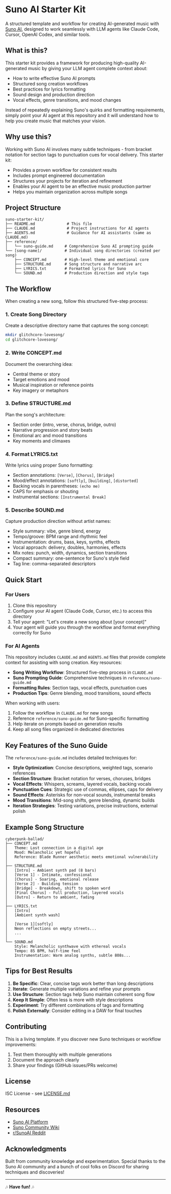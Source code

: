 # Suno AI Starter Kit

A structured template and workflow for creating AI-generated music with [Suno AI](https://suno.ai), designed to work seamlessly with LLM agents like Claude Code, Cursor, OpenAI Codex, and similar tools.

## What is this?

This starter kit provides a framework for producing high-quality AI-generated music by giving your LLM agent complete context about:

- How to write effective Suno AI prompts
- Structured song creation workflows
- Best practices for lyrics formatting
- Sound design and production direction
- Vocal effects, genre transitions, and mood changes

Instead of repeatedly explaining Suno's quirks and formatting requirements, simply point your AI agent at this repository and it will understand how to help you create music that matches your vision.

## Why use this?

Working with Suno AI involves many subtle techniques - from bracket notation for section tags to punctuation cues for vocal delivery. This starter kit:

- Provides a proven workflow for consistent results
- Includes prompt engineered documentation
- Structures your projects for iteration and refinement
- Enables your AI agent to be an effective music production partner
- Helps you maintain organization across multiple songs

## Project Structure

```
suno-starter-kit/
├── README.md              # This file
├── CLAUDE.md              # Project instructions for AI agents
├── AGENTS.md              # Guidance for AI assistants (same as CLAUDE.md)
├── reference/
│   └── suno-guide.md     # Comprehensive Suno AI prompting guide
└── [song-name]/          # Individual song directories (created per song)
    ├── CONCEPT.md        # High-level theme and emotional core
    ├── STRUCTURE.md      # Song structure and narrative arc
    ├── LYRICS.txt        # Formatted lyrics for Suno
    └── SOUND.md          # Production direction and style tags
```

## The Workflow

When creating a new song, follow this structured five-step process:

### 1. Create Song Directory
Create a descriptive directory name that captures the song concept:
```bash
mkdir glitchcore-lovesong/
cd glitchcore-lovesong/
```

### 2. Write CONCEPT.md
Document the overarching idea:
- Central theme or story
- Target emotions and mood
- Musical inspiration or reference points
- Key imagery or metaphors

### 3. Define STRUCTURE.md
Plan the song's architecture:
- Section order (intro, verse, chorus, bridge, outro)
- Narrative progression and story beats
- Emotional arc and mood transitions
- Key moments and climaxes

### 4. Format LYRICS.txt
Write lyrics using proper Suno formatting:
- Section annotations: `[Verse]`, `[Chorus]`, `[Bridge]`
- Mood/effect annotations: `[softly]`, `[building]`, `[distorted]`
- Backing vocals in parentheses: `(echo me)`
- CAPS for emphasis or shouting
- Instrumental sections: `[Instrumental Break]`

### 5. Describe SOUND.md
Capture production direction without artist names:
- Style summary: vibe, genre blend, energy
- Tempo/groove: BPM range and rhythmic feel
- Instrumentation: drums, bass, keys, synths, effects
- Vocal approach: delivery, doubles, harmonies, effects
- Mix notes: punch, width, dynamics, section transitions
- Compact summary: one-sentence for Suno's style field
- Tag line: comma-separated descriptors

## Quick Start

### For Users
1. Clone this repository
2. Configure your AI agent (Claude Code, Cursor, etc.) to access this directory
3. Tell your agent: "Let's create a new song about [your concept]"
4. Your agent will guide you through the workflow and format everything correctly for Suno

### For AI Agents
This repository includes `CLAUDE.md` and `AGENTS.md` files that provide complete context for assisting with song creation. Key resources:

- **Song Writing Workflow**: Structured five-step process in `CLAUDE.md`
- **Suno Prompting Guide**: Comprehensive techniques in `reference/suno-guide.md`
- **Formatting Rules**: Section tags, vocal effects, punctuation cues
- **Production Tips**: Genre blending, mood transitions, sound effects

When working with users:
1. Follow the workflow in `CLAUDE.md` for new songs
2. Reference `reference/suno-guide.md` for Suno-specific formatting
3. Help iterate on prompts based on generation results
4. Keep all song files organized in dedicated directories

## Key Features of the Suno Guide

The `reference/suno-guide.md` includes detailed techniques for:

- **Style Optimization**: Concise descriptions, weighted tags, scenario references
- **Section Structure**: Bracket notation for verses, choruses, bridges
- **Vocal Effects**: Whispers, screams, layered vocals, backing vocals
- **Punctuation Cues**: Strategic use of commas, ellipses, caps for delivery
- **Sound Effects**: Asterisks for non-vocal sounds, instrumental breaks
- **Mood Transitions**: Mid-song shifts, genre blending, dynamic builds
- **Iteration Strategies**: Testing variations, precise instructions, external polish

## Example Song Structure

```
cyberpunk-ballad/
├── CONCEPT.md
│   Theme: Lost connection in a digital age
│   Mood: Melancholic yet hopeful
│   Reference: Blade Runner aesthetic meets emotional vulnerability
│
├── STRUCTURE.md
│   [Intro] - Ambient synth pad (8 bars)
│   [Verse 1] - Intimate, confessional
│   [Chorus] - Soaring, emotional release
│   [Verse 2] - Building tension
│   [Bridge] - Breakdown, shift to spoken word
│   [Final Chorus] - Full production, layered vocals
│   [Outro] - Return to ambient, fading
│
├── LYRICS.txt
│   [Intro]
│   [Ambient synth wash]
│
│   [Verse 1][softly]
│   Neon reflections on empty streets...
│   ...
│
└── SOUND.md
    Style: Melancholic synthwave with ethereal vocals
    Tempo: 85 BPM, half-time feel
    Instrumentation: Warm analog synths, subtle 808s...
```

## Tips for Best Results

1. **Be Specific**: Clear, concise tags work better than long descriptions
2. **Iterate**: Generate multiple variations and refine your prompts
3. **Use Structure**: Section tags help Suno maintain coherent song flow
4. **Keep It Simple**: Often less is more with style descriptions
5. **Experiment**: Try different combinations of tags and formatting
6. **Polish Externally**: Consider editing in a DAW for final touches

## Contributing

This is a living template. If you discover new Suno techniques or workflow improvements:

1. Test them thoroughly with multiple generations
2. Document the approach clearly
3. Share your findings (GitHub issues/PRs welcome)

## License

ISC License - see [LICENSE.md](LICENSE.md)

## Resources

- [Suno AI Platform](https://suno.ai)
- [Suno Community Wiki](https://sunoai.wiki)
- [r/SunoAI Reddit](https://reddit.com/r/SunoAI)

## Acknowledgments

Built from community knowledge and experimentation. Special thanks to the Suno AI community and a bunch of cool folks on Discord for sharing techniques and discoveries!

---

🎶 **Have fun!** 🎶
